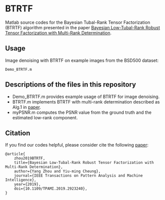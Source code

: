 # BTRTF
Matlab source codes for the Bayesian Tubal-Rank Tensor Factorization (BTRTF) algorithm presented in the paper [Bayesian Low-Tubal-Rank Robust Tensor Factorization with Multi-Rank Determination](https://ieeexplore.ieee.org/abstract/document/8740980).

## Usage
Image denoising with BTRTF on example images from the BSD500 dataset:
```
Demo_BTRTF.m
```

## Descriptions of the files in this repository 
 - Demo_BTRTF.m provides example usage of BTRTF for image denoising.
 - BTRTF.m implements BTRTF with multi-rank determination described as Alg.1 in [paper](https://ieeexplore.ieee.org/abstract/document/8740980).
 - myPSNR.m computes the PSNR value from the ground truth and the estimated low-rank component.

## Citation
If you find our codes helpful, please consider cite the following [paper](https://ieeexplore.ieee.org/abstract/document/8740980):
```
@article{
    zhou2019BTRTF,
    title={Bayesian Low-Tubal-Rank Robust Tensor Factorization with Multi-Rank Determination},
    author={Yang Zhou and Yiu-ming Cheung},
    journal={IEEE Transactions on Pattern Analysis and Machine Intelligence},
    year={2019},
    doi={10.1109/TPAMI.2019.2923240},
}
```
